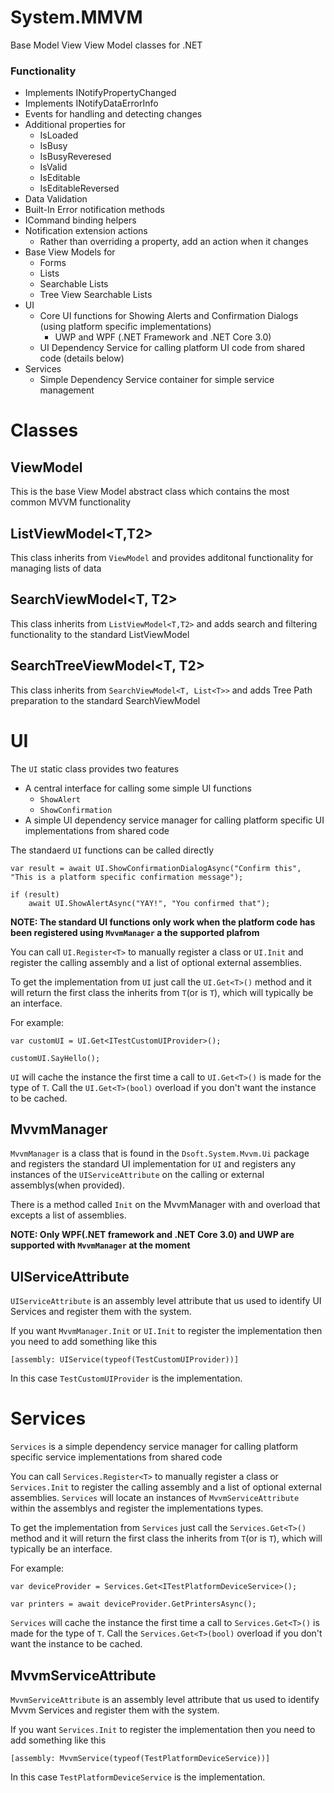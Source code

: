 # System.MMVM

Base Model View View Model classes for .NET

### Functionality

- Implements INotifyPropertyChanged
- Implements INotifyDataErrorInfo
- Events for handling and detecting changes
- Additional properties for 
  - IsLoaded
  - IsBusy
  - IsBusyReveresed
  - IsValid
  - IsEditable
  - IsEditableReversed
- Data Validation 
- Built-In Error notification methods
- ICommand binding helpers
- Notification extension actions
    - Rather than overriding a property, add an action when it changes
- Base View Models for
    - Forms
    - Lists
    - Searchable Lists
    - Tree View Searchable Lists
- UI
  - Core UI functions for Showing Alerts and Confirmation Dialogs (using platform specific implementations)
     - UWP and WPF (.NET Framework and .NET Core 3.0)
  - UI Dependency Service for calling platform UI code from shared code (details below) 
- Services
  - Simple Dependency Service container for simple service management

# Classes

## ViewModel
This is the base View Model abstract class which contains the most common MVVM functionality

## ListViewModel<T,T2>
This class inherits from `ViewModel` and provides additonal functionality for managing lists of data

## SearchViewModel<T, T2>
This class inherits from `ListViewModel<T,T2>` and adds search and filtering functionality to the standard ListViewModel

## SearchTreeViewModel<T, T2>
This class inherits from `SearchViewModel<T, List<T>>` and adds Tree Path preparation to the standard SearchViewModel

# UI
The `UI` static class provides two features

  - A central interface for calling some simple UI functions
    - `ShowAlert`
    - `ShowConfirmation`
  - A simple UI dependency service manager for calling platform specific UI implementations from shared code

The standaerd `UI` functions can be called directly

    var result = await UI.ShowConfirmationDialogAsync("Confirm this", "This is a platform specific confirmation message");

    if (result)
        await UI.ShowAlertAsync("YAY!", "You confirmed that");

**NOTE: The standard UI functions only work when the platform code has been registered using `MvvmManager` a the supported plafrom**

You can call `UI.Register<T>` to manually register a class or `UI.Init` and register the calling assembly and a list of optional external assemblies.

To get the implementation from `UI` just call the `UI.Get<T>()` method and it will return the first class the inherits from `T`(or is `T`), which will typically be an interface.

For example:

    var customUI = UI.Get<ITestCustomUIProvider>();

    customUI.SayHello();

`UI` will cache the instance the first time a call to `UI.Get<T>()` is made for the type of `T`.  Call the `UI.Get<T>(bool)` overload if you don't want the instance to be cached.

## MvvmManager
`MvvmManager` is a class that is found in the `Dsoft.System.Mvvm.Ui` package and registers the standard UI implementation for `UI` and registers any instances of the `UIServiceAttribute` on the calling or external assemblys(when provided).

There is a method called `Init` on the MvvmManager with and overload that excepts a list of assemblies. 

**NOTE: Only WPF(.NET framework and .NET Core 3.0) and UWP are supported with `MvvmManager` at the moment**

## UIServiceAttribute
`UIServiceAttribute` is an assembly level attribute that us used to identify UI Services and register them with the system.

If you want `MvvmManager.Init` or `UI.Init` to register the implementation then you need to add something like this

    [assembly: UIService(typeof(TestCustomUIProvider))]

In this case `TestCustomUIProvider` is the implementation.

# Services
`Services` is a simple dependency service manager for calling platform specific service implementations from shared code

You can call `Services.Register<T>` to manually register a class or `Services.Init` to register the calling assembly and a list of optional external assemblies.  `Services` will locate an instances of `MvvmServiceAttribute` within the assemblys and register the implementations types.

To get the implementation from `Services` just call the `Services.Get<T>()` method and it will return the first class the inherits from `T`(or is `T`), which will typically be an interface.

For example:

    var deviceProvider = Services.Get<ITestPlatformDeviceService>();

    var printers = await deviceProvider.GetPrintersAsync();

`Services` will cache the instance the first time a call to `Services.Get<T>()` is made for the type of `T`.  Call the `Services.Get<T>(bool)` overload if you don't want the instance to be cached.

## MvvmServiceAttribute
`MvvmServiceAttribute` is an assembly level attribute that us used to identify Mvvm Services and register them with the system.

If you want `Services.Init` to register the implementation then you need to add something like this

    [assembly: MvvmService(typeof(TestPlatformDeviceService))]

In this case `TestPlatformDeviceService` is the implementation.